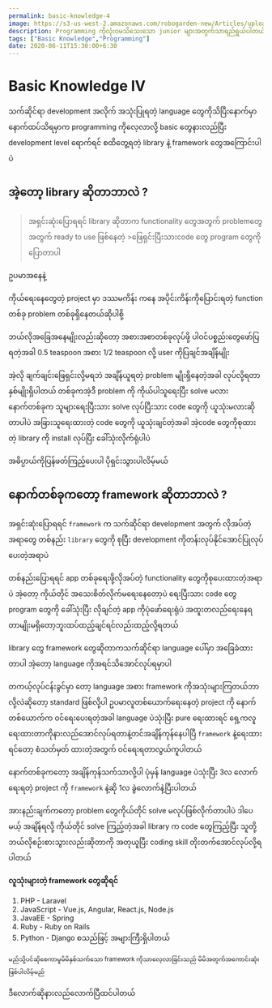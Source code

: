 ```yaml
---
permalink: basic-knowledge-4
image: https://s3-us-west-2.amazonaws.com/robogarden-new/Articles/upload/blogs/lg-leverage-of-coding.jpg
description: Programming ကိုလုံးဝမသိသေးသော junior များအတွက်သာရည်ရွယ်ပါတယ် 
tags: ["Basic Knowledge","Programming"]
date: 2020-06-11T15:30:00+6:30
---
```



#    Basic Knowledge IV


သက်ဆိုင်ရာ development အလိုက် အသုံးပြုရတဲ့ language တွေကိုသိပြီးနောက်မှာ နောက်ထပ်သိရမှာက programming ကိုလေ့လာလို့ basic တွေနားလည်ပြီး development level ရောက်ရင် စထိတွေ့ရတဲ့ library နဲ့ framework တွေအကြောင်းပါပဲ

##   အဲ့တော့ library ဆိုတာဘာလဲ ?

>အရှင်းဆုံးပြောရရင် library ဆိုတာက functionality တွေအတွက် problemတွေအတွက် ready to use ဖြစ်နေတဲ့ >ဖြေရှင်းပြီးသားcode တွေ program တွေကိုပြောတာပါ 

ဥပမာအနေနဲ့ 

ကိုယ်ရေးနေတွေတဲ့ project မှာ ဒဿမကိန်း ကနေ အပိုင်းကိန်းကိုပြောင်းရတဲ့ function တစ်ခု problem တစ်ခုရှိနေတယ်ဆိုပါစို့

ဘယ်လိုအခြေအနေမျိုးလည်းဆိုတော့ အစားအစာတစ်ခုလုပ်ဖို့ ပါဝင်ပစ္စည်းတွေဖော်ပြရတဲ့အခါ 0.5 teaspoon အစား  1/2 teaspoon လို့ user ကိုပြချင်အချိန်မျိုး

အဲ့လို ချက်ချင်းဖြေရှင်းလို့မရဘဲ အချိန်ယူရတဲ့ problem မျိုးရှိနေတဲ့အခါ လုပ်လို့ရတာနှစ်မျိုးရှိပါတယ် တစ်ခုကအဲ့ဒီ problem ကို ကိုယ်ပါသူရေးပြီး solve မလား  နောက်တစ်ခုက သူများရေးပြီးသား solve လုပ်ပြီးသား code တွေကို ယူသုံးမလားဆိုတာပါပဲ အခြားသူရေးထားတဲ့ code တွေကို ယူသုံးချင်တဲ့အခါ အဲ့code တွေကိုစုထားတဲ့ library ကို install လုပ်ပြီး ခေါ်သုံးလိုက်ရုံပါပဲ 

အဓိပ္ပာယ်ကိုပြန်ဖတ်ကြည့်ပေးပါ ပိုရှင်းသွားပါလိမ့်မယ်

##   နောက်တစ်ခုကတော့ framework ဆိုတာဘာလဲ ?

အရှင်းဆုံးပြောရရင် `framework` က သက်ဆိုင်ရာ development အတွက် လိုအပ်တဲ့ အရာတွေ တစ်နည်း `library` တွေကို စုပြီး development ကိုတန်းလုပ်နိုင်အောင်ပြုလုပ်ပေးတဲ့အရာပဲ 

တစ်နည်းပြောရရင် app တစ်ခုရေးဖို့လိုအပ်တဲ့ functionality တွေကိုစုပေးထားတဲ့အရာပဲ အဲ့တော့ ကိုယ်တိုင် အသေးစိတ်လိုက်မရေးနေတော့ပဲ ရေးပြီးသား code တွေ program တွေကို ခေါ်သုံးပြီး လိုချင်တဲ့ app ကိုပုံဖော်ရေးရုံပဲ အထူးတလည်ရေးနေရတာမျိုးမရှိတော့ဘူးထပ်ထည့်ချင်ရင်လည်းထည့်လို့ရတယ် 

library တွေ framework တွေဆိုတာကသက်ဆိုင်ရာ language ပေါ်မှာ အခြေခံထားတာပါ အဲ့တော့ language ကိုအရင်သိအောင်လုပ်ရမှာပါ

တကယ့်လုပ်ငန်းခွင်မှာ တော့ language အစား framework ကိုအသုံးများကြတယ်ဘာလို့လဲဆိုတော့ standard ဖြစ်လို့ပါ ဥပမာလူတစ်ယောက်ရေးနေတဲ့ project ကို နောက်တစ်ယောက်က ဝင်ရေးပေးရတဲ့အခါ language ပဲသုံးပြီး pure ရေးထားရင် ရှေ့ကလူရေးထားတာကိုနားလည်အောင်လုပ်ရတာနဲ့တင်အချိန်ကုန်နေပါပြီ `framework` နဲ့ရေးထားရင်တော့ စံသတ်မှတ် ထားတဲ့အတွက် ဝင်ရေးရတာလွယ်ကူပါတယ်

နောက်တစ်ခုကတော့ အချိန်ကုန်သက်သာလို့ပါ ပုံမှန် language ပဲသုံးပြီး 3လ လောက်ရေးရတဲ့ project ကို `framework` နဲ့ဆို 1လ ခွဲလောက်နဲ့ပြီးပါတယ်

အားနည်းချက်ကတော့ problem တွေကိုယ်တိုင် solve မလုပ်ဖြစ်လိုက်တာပါပဲ 
ဒါပေမယ့် အချိန်ရလို့ ကိုယ်တိုင် solve ကြည့်တဲ့အခါ library က code တွေကြည့်ပြီး သူတို့ဘယ်လိုစဉ်းစားသွားလည်းဆိုတာကို အတုယူပြီး coding skill တိုးတက်အောင်လုပ်လို့ရပါတယ်

**လူသုံးများတဲ့ framework တွေဆိုရင်**
1. PHP - Laravel 
2. JavaScript - Vue.js, Angular, React.js, Node.js
3. JavaEE - Spring
4. Ruby - Ruby on Rails 
5. Python - Django
စသည်ဖြင့် အများကြီးရှိပါတယ်

<small>မည်သို့ပင်ဆိုစေကာမူမိမိနှစ်သက်သော framework ကိုသာလေ့လာခြင်းသည် မိမိအတွက်အကောင်းဆုံးဖြစ်ပါလိမ့်မည်</small>

ဒီလောက်ဆိုနားလည်လောက်ပြီထင်ပါတယ်